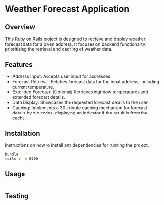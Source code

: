 # Weather Forecast Application
## Overview
This Ruby on Rails project is designed to retrieve and display weather forecast data for a given address.
It focuses on backend functionality, prioritizing the retrieval and caching of weather data.

## Features
* Address Input: Accepts user input for addresses.
* Forecast Retrieval: Fetches forecast data for the input address, including current temperature.
* Extended Forecast: (Optional) Retrieves high/low temperatures and extended forecast details.
* Data Display: Showcases the requested forecast details to the user.
* Caching: Implements a 30-minute caching mechanism for forecast details by zip codes, displaying an indicator if the result is from the cache.
## Installation
Instructions on how to install any dependencies for running the project.

```bash
bundle
rails s -p 5000
```
## Usage

```ruby
```
## Testing

```bash
```